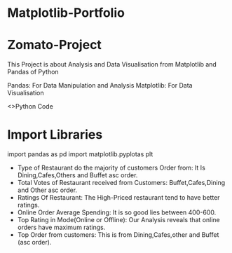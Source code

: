 # Matplotlib-Portfolio
# Zomato-Project
This Project is about Analysis and Data Visualisation from Matplotlib and Pandas of Python

Pandas: For Data Manipulation and Analysis
Matplotlib: For Data Visualisation

<>Python Code
# Import Libraries
import pandas as pd
import matplotlib.pyplotas plt

* Type of Restaurant do the majority of customers Order from: It Is Dining,Cafes,Others and Buffet asc order.
* Total Votes of Restaurant received from Customers: Buffet,Cafes,Dining and Other asc order.
* Ratings Of Restaurant: The High-Priced restaurant tend to have better ratings.
* Online Order Average Spending: It is so good lies between 400-600.
* Top Rating in Mode(Online or Offline): Our Analysis reveals that online orders have maximum ratings.
* Top Order from customers: This is from Dining,Cafes,other and Buffet (asc order). 
